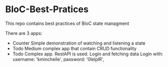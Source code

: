 # BloC-Best-Pratices

This repo contains best practices of BloC state managment

There are 3 apps:
- Counter
Simple demonstration of watching and listening a state
- Todo
Medium complex app that contain CRUD functionality 
- Todo 
Complex app. RestAPI is used. Login and fetching data
Login with: 
    username: 'kminchelle',
    password: '0lelplR',

